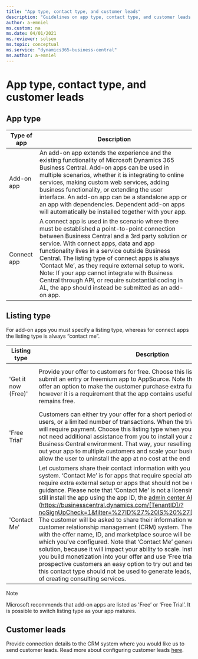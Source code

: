 ```yaml
---
title: "App type, contact type, and customer leads"
description: "Guidelines on app type, contact type, and customer leads."
author: a-emniel
ms.custom: na
ms.date: 04/01/2021
ms.reviewer: solsen
ms.topic: conceptual
ms.service: "dynamics365-business-central"
ms.author: a-emniel
---
```


# App type, contact type, and customer leads

## App type

| Type of app| Description |
|-------------|--------------|
|Add-on app | An add-on app extends the experience and the existing functionality of Microsoft Dynamics 365 Business Central. Add-on apps can be used in multiple scenarios, whether it is integrating to online services, making custom web services, adding business functionality, or extending the user interface. An add-on app can be a standalone app or an app with dependencies. Dependent add-on apps will automatically be installed together with your app. |
Connect app | A connect app is used in the scenario where there must be established a point-to-point connection between Business Central and a 3rd party solution or service. With connect apps, data and app functionality lives in a service outside Business Central. The listing type of connect apps is always ‘Contact Me’, as they require external setup to work. Note: If your app cannot integrate with Business Central through API, or require substantial coding in AL, the app should instead be submitted as an add-on app.

## Listing type

For add-on apps you must specify a listing type, whereas for connect apps the listing type is always “contact me”.  

|Listing type | Description | Button in AppSource | 
|-----------|--------------|--------------|
|'Get it now (Free)'|Provide your offer to customers for free. Choose this listing type, if you want to submit an entry or freemium app to AppSource. Note that freemium apps can offer an option to make the customer purchase extra functionality in the app, however it is a requirement that the app contains useful basic functionality that remains free. | A 'Get It Now' button will appear on your offer's storefront. 
|'Free Trial'| Customers can either try your offer for a short period of time, a limited number of users, or a limited number of transactions. When the trial period is over, the app will require payment. Choose this listing type when your reselling partner does not need additional assistance from you to install your app in the customer’s Business Central environment. That way, your reselling partners can easily roll out your app to multiple customers and scale your business. Note that you must allow the user to uninstall the app at no cost at the end of the trial period.|A 'Free Trial' button will appear on your offer’s storefront. 
|'Contact Me' | Let customers share their contact information with you via your lead management system. ‘Contact Me’ is for apps that require special attention e.g., apps that require extra external setup or apps that should not be used without proper guidance. Please note that ‘Contact Me’ is not a licensing option. Customers can still install the app using the app ID, the [admin center API](https://docs.microsoft.com/en-us/dynamics365/business-central/dev-itpro/administration/administration-center-api), or a direct URL (https://businesscentral.dynamics.com/[TenantID]/?noSignUpCheck=1&filter=%27ID%27%20IS%20%27[AppID]%27&page=2503). The customer will be asked to share their information with Microsoft through your customer relationship management (CRM) system. These customer details, along with the offer name, ID, and marketplace source will be sent to the CRM system, which you've configured. Note that ‘Contact Me’ generally is not a recommended solution, because it will impact your ability to scale. Instead, we recommend that you build monetization into your offer and use ‘Free trial’, as it gives your prospective customers an easy option to try out and test your app. Furthermore, this contact type should not be used to generate leads, instead use the possibility of creating consulting services.  | A 'Contact Me' button will appear on your offer's storefreont.|

> [!NOTE]  
> Microsoft recommends that add-on apps are listed as 'Free’ or ‘Free Trial’. It is possible to switch listing type as your app matures.  

## Customer leads

Provide connection details to the CRM system where you would like us to send customer leads. Read more about configuring customer leads
[here](/azure/marketplace/partner-center-portal/commercial-marketplace-get-customer-leads#connect-to-your-crm-system).
